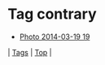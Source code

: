 <!--
title: Tag contrary
date: 2020-06-28T15:26:59.467Z
tags:
-->
# Tag contrary

 * [Photo 2014-03-19 19](80088129922.md)

| [Tags](tags.md) | [Top](index.md) |

